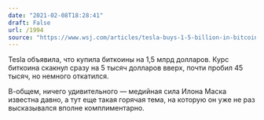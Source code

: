 ```yaml
---
date: "2021-02-08T18:28:41"
draft: False
url: /1994
source: "https://www.wsj.com/articles/tesla-buys-1-5-billion-in-bitcoin-11612791688?mod=hp_lead_pos1"
---
```


Tesla объявила, что купила биткоины на 1,5 млрд долларов. Курс биткоина скакнул сразу на 5 тысяч долларов вверх, почти пробил 45 тысяч, но немного откатился.

В-общем, ничего удивительного — медийная сила Илона Маска известна давно, а тут еще такая горячая тема, на которую он уже не раз высказывался вполне комплиментарно.

